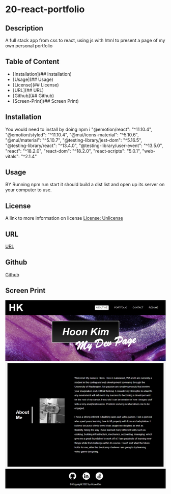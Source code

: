 # 20-react-portfolio

## Description
A full stack app from css to react, using js with html to present a page of my own personal portfolio

## Table of Content
- [Installation](## Installation)
- [Usage](## Usage)
- [License](## License)
- [URL](## URL)
- [Github](## Github)
- [Screen-Print](## Screen Print)

## Installation
You would need to install by doing 
npm i "@emotion/react": "^11.10.4",
      "@emotion/styled": "^11.10.4",
      "@mui/icons-material": "^5.10.6",
      "@mui/material": "^5.10.7",
      "@testing-library/jest-dom": "^5.16.5",
      "@testing-library/react": "^13.4.0",
      "@testing-library/user-event": "^13.5.0",
      "react": "^18.2.0",
      "react-dom": "^18.2.0",
      "react-scripts": "5.0.1",
      "web-vitals": "^2.1.4"

## Usage
BY Running npm run start
it should build a dist list and open up its server on your computer to use.

## License
A link to more information on license
[License: Unlicense](http://unlicense.org/)

## URL
[URL](https://hkim84.github.io/20-react-portfolio/)
## Github
[Github](https://github.com/hkim84/20-react-portfolio)

## Screen Print
![image](./src/assets/images/react%20hp.jpeg)
